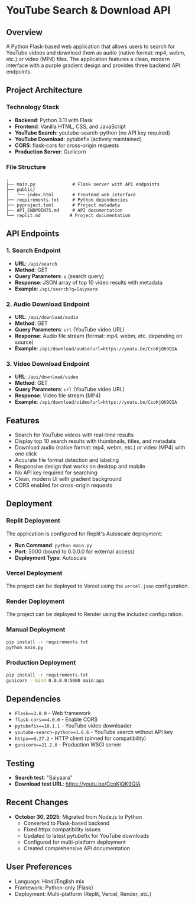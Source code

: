 # YouTube Search & Download API

## Overview
A Python Flask-based web application that allows users to search for YouTube videos and download them as audio (native format: mp4, webm, etc.) or video (MP4) files. The application features a clean, modern interface with a purple gradient design and provides three backend API endpoints.

## Project Architecture

### Technology Stack
- **Backend**: Python 3.11 with Flask
- **Frontend**: Vanilla HTML, CSS, and JavaScript
- **YouTube Search**: youtube-search-python (no API key required)
- **YouTube Download**: pytubefix (actively maintained)
- **CORS**: flask-cors for cross-origin requests
- **Production Server**: Gunicorn

### File Structure
```
.
├── main.py              # Flask server with API endpoints
├── public/
│   └── index.html       # Frontend web interface
├── requirements.txt     # Python dependencies
├── pyproject.toml       # Project metadata
├── API_ENDPOINTS.md     # API documentation
└── replit.md           # Project documentation
```

## API Endpoints

### 1. Search Endpoint
- **URL**: `/api/search`
- **Method**: GET
- **Query Parameters**: `q` (search query)
- **Response**: JSON array of top 10 video results with metadata
- **Example**: `/api/search?q=Saiyaara`

### 2. Audio Download Endpoint
- **URL**: `/api/download/audio`
- **Method**: GET
- **Query Parameters**: `url` (YouTube video URL)
- **Response**: Audio file stream (format: mp4, webm, etc. depending on source)
- **Example**: `/api/download/audio?url=https://youtu.be/CcoKjQK9QIA`

### 3. Video Download Endpoint
- **URL**: `/api/download/video`
- **Method**: GET
- **Query Parameters**: `url` (YouTube video URL)
- **Response**: Video file stream (MP4)
- **Example**: `/api/download/video?url=https://youtu.be/CcoKjQK9QIA`

## Features
- Search for YouTube videos with real-time results
- Display top 10 search results with thumbnails, titles, and metadata
- Download audio (native format: mp4, webm, etc.) or video (MP4) with one click
- Accurate file format detection and labeling
- Responsive design that works on desktop and mobile
- No API key required for searching
- Clean, modern UI with gradient background
- CORS enabled for cross-origin requests

## Deployment

### Replit Deployment
The application is configured for Replit's Autoscale deployment:
- **Run Command**: `python main.py`
- **Port**: 5000 (bound to 0.0.0.0 for external access)
- **Deployment Type**: Autoscale

### Vercel Deployment
The project can be deployed to Vercel using the `vercel.json` configuration.

### Render Deployment
The project can be deployed to Render using the included configuration.

### Manual Deployment
```bash
pip install -r requirements.txt
python main.py
```

### Production Deployment
```bash
pip install -r requirements.txt
gunicorn --bind 0.0.0.0:5000 main:app
```

## Dependencies
- `Flask==3.0.0` - Web framework
- `flask-cors==4.0.0` - Enable CORS
- `pytubefix==10.1.1` - YouTube video downloader
- `youtube-search-python==1.6.6` - YouTube search without API key
- `httpx==0.27.2` - HTTP client (pinned for compatibility)
- `gunicorn==21.2.0` - Production WSGI server

## Testing
- **Search test**: "Saiyaara"
- **Download test URL**: https://youtu.be/CcoKjQK9QIA

## Recent Changes
- **October 30, 2025**: Migrated from Node.js to Python
  - Converted to Flask-based backend
  - Fixed httpx compatibility issues
  - Updated to latest pytubefix for YouTube downloads
  - Configured for multi-platform deployment
  - Created comprehensive API documentation

## User Preferences
- Language: Hindi/English mix
- Framework: Python-only (Flask)
- Deployment: Multi-platform (Replit, Vercel, Render, etc.)
